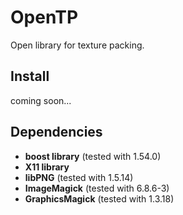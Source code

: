 OpenTP
=======

Open library for texture packing.

## Install

coming soon...

## Dependencies

* **boost library** (tested with 1.54.0)
* **X11 library** 
* **libPNG** (tested with 1.5.14)
* **ImageMagick** (tested with 6.8.6-3)
* **GraphicsMagick** (tested with 1.3.18)